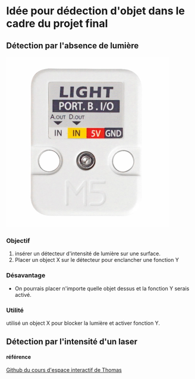 # Idée pour dédection d'objet dans le cadre du projet final

## Détection par l'absence de lumière
![image de atom light](assets/images/atom_light_connectique.png)
### Objectif
1. insérer un détecteur d'intensité de lumière sur une surface.
2. Placer un object X sur le détecteur pour enclancher une fonction Y

### Désavantage
* On pourrais placer n'importe quelle objet dessus et la fonction Y serais activé.
  
### Utilité
utilisé un object X pour blocker la lumière et activer fonction Y.

## Détection par l'intensité d'un laser


#### référence
[Github du cours d'espace interactif de Thomas](https://tim-montmorency.com/rel-electro-immersif/m5stack/unit_light.html)
